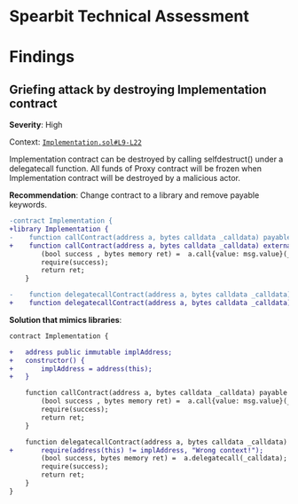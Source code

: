# Spearbit Technical Assessment

# Findings 

## Griefing attack by destroying Implementation contract

**Severity**: High

Context: [`Implementation.sol#L9-L22`](https://github.com/spearbit-audits/writing-exercise/blob/de45a4c5b654710812e9fa29dde6e12526fe4786/contracts/Implementation.sol#L9-L22)

Implementation contract can be destroyed by calling selfdestruct() under a delegatecall function. All funds of Proxy contract will be frozen when Implementation contract will be destroyed by a malicious actor.

**Recommendation**: Change contract to a library and remove payable keywords.

```diff
-contract Implementation {
+library Implementation {
-    function callContract(address a, bytes calldata _calldata) payable external returns (bytes memory) {
+    function callContract(address a, bytes calldata _calldata) external returns (bytes memory) {
        (bool success , bytes memory ret) =  a.call{value: msg.value}(_calldata);
        require(success);
        return ret;
    }

-    function delegatecallContract(address a, bytes calldata _calldata) payable external returns (bytes memory) {
+    function delegatecallContract(address a, bytes calldata _calldata) external returns (bytes memory) {
```

**Solution that mimics libraries**:
```diff
contract Implementation {

+   address public immutable implAddress;
+   constructor() {                 
+       implAddress = address(this);       
+   } 

    function callContract(address a, bytes calldata _calldata) payable external returns (bytes memory) {
        (bool success , bytes memory ret) =  a.call{value: msg.value}(_calldata);
        require(success);
        return ret;
    }

    function delegatecallContract(address a, bytes calldata _calldata) payable external returns (bytes memory) {
+       require(address(this) != implAddress, "Wrong context!");
        (bool success, bytes memory ret) =  a.delegatecall(_calldata);
        require(success);
        return ret;
    }
}
```

